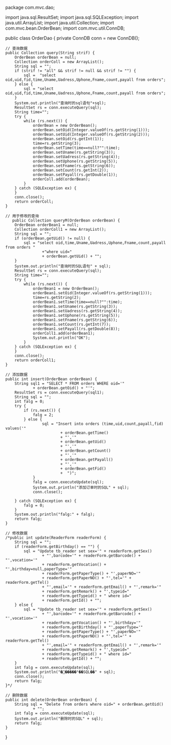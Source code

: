 package com.mvc.dao;

import java.sql.ResultSet;
import java.sql.SQLException;
import java.util.ArrayList;
import java.util.Collection;
import com.mvc.bean.OrderBean;
import com.mvc.util.ConnDB;

public class OrderDao {
	private ConnDB conn = new ConnDB();

	// 查询数据
	public Collection query(String strif) {
		OrderBean orderBean = null;
		Collection orderColl = new ArrayList();
		String sql = "";
		if (strif != "all" && strif != null && strif != "") {
			sql =  "select oid,uid,fid,time,Uname,Uadress,Uphone,Fname,count,payall from orders";
		} else {
			sql = "select oid,uid,fid,time,Uname,Uadress,Uphone,Fname,count,payall from orders";
		}
		System.out.println("查询时的sql语句"+sql);
		ResultSet rs = conn.executeQuery(sql);
		String time="";
		try {
			while (rs.next()) {
				orderBean = new OrderBean();
				orderBean.setOid(Integer.valueOf(rs.getString(1)));
				orderBean.setUid(Integer.valueOf(rs.getString(2)));
				orderBean.setOid(rs.getInt(1));
				time=rs.getString(3);
				orderBean.setTime(time==null?"":time);
				orderBean.setUname(rs.getString(3));
				orderBean.setUadress(rs.getString(4));
				orderBean.setUphone(rs.getString(5));
				orderBean.setFname(rs.getString(6));
				orderBean.setCount(rs.getInt(2));
				orderBean.setPayall(rs.getDouble(1));
				orderColl.add(orderBean);
			}
		} catch (SQLException ex) {
		}
		conn.close();
		return orderColl;
	}

	// 用于修改的查询
       public Collection queryM(OrderBean orderBean) {
		OrderBean orderBean1 = null;
		Collection orderColl1 = new ArrayList();
		String sql = "";
		if (orderBean.getUid() != null) {
			sql = "select oid,time,Uname,Uadress,Uphone,Fname,count,payall from orders "
					+"where uid="
					+ orderBean.getUid() + "";
		} 
		System.out.println("查询时的SQL语句" + sql);
		ResultSet rs = conn.executeQuery(sql);
		String time="";
		try {
			while (rs.next()) {
				orderBean1 = new OrderBean();
				orderBean1.setOid(Integer.valueOf(rs.getString(1)));
				time=rs.getString(2);
				orderBean1.setTime(time==null?"":time);
				orderBean1.setUname(rs.getString(3));
				orderBean1.setUadress(rs.getString(4));
				orderBean1.setUphone(rs.getString(5));
				orderBean1.setFname(rs.getString(6));
				orderBean1.setCount(rs.getInt(7));
				orderBean1.setPayall(rs.getDouble(8));
				orderColl1.add(orderBean1);
				System.out.println("OK");
			}
		} catch (SQLException ex) {
		}
		conn.close();
		return orderColl1;
	}

	// 添加数据
	public int insert(OrderBean orderBean) {
		String sql1 = "SELECT * FROM orders WHERE oid='"
				+ orderBean.getOid() + "'";
		ResultSet rs = conn.executeQuery(sql1);
		String sql = "";
		int falg = 0;
		try {
			if (rs.next()) {
				falg = 2;
			} else {
					sql = "Insert into orders (time,uid,count,payall,fid) values('"
							+ orderBean.getTime()
							+ "','"
							+ orderBean.getUid()
							+ "','"
							+ orderBean.getCount()
							+ "','"
							+ orderBean.getPayall()
							+ "','"
							+ orderBean.getFid()
							+  ")";
				} 
				falg = conn.executeUpdate(sql);
				System.out.println("添加订单时的SQL" + sql);
				conn.close();
			
		} catch (SQLException ex) {
			falg = 0;
		}
		System.out.println("falg:" + falg);
		return falg;
	}

	// 修改数据
	/*public int update(ReaderForm readerForm) {
		String sql = "";
		if (readerForm.getBirthday() == "") {
			sql = "Update tb_reader set sex='" + readerForm.getSex()
					+ "',barcode='" + readerForm.getBarcode() + "',vocation='"
					+ readerForm.getVocation() + "',birthday=null,paperType='"
					+ readerForm.getPaperType() + "',paperNO='"
					+ readerForm.getPaperNO() + "',tel='" + readerForm.getTel()
					+ "',email='" + readerForm.getEmail() + "',remark='"
					+ readerForm.getRemark() + "',typeid="
					+ readerForm.getTypeid() + " where id="
					+ readerForm.getId() + "";
		} else {
			sql = "Update tb_reader set sex='" + readerForm.getSex()
					+ "',barcode='" + readerForm.getBarcode() + "',vocation='"
					+ readerForm.getVocation() + "',birthday='"
					+ readerForm.getBirthday() + "',paperType='"
					+ readerForm.getPaperType() + "',paperNO='"
					+ readerForm.getPaperNO() + "',tel='" + readerForm.getTel()
					+ "',email='" + readerForm.getEmail() + "',remark='"
					+ readerForm.getRemark() + "',typeid="
					+ readerForm.getTypeid() + " where id="
					+ readerForm.getId() + "";
		}
		int falg = conn.executeUpdate(sql);
		System.out.println("�޸�����ʱ��SQL��" + sql);
		conn.close();
		return falg;
	}*/

	// 删除数据
	public int delete(OrderBean orderBean) {
		String sql = "Delete from orders where oid=" + orderBean.getOid()
				+ "";
		int falg = conn.executeUpdate(sql);
		System.out.println("删除时的SQL" + sql);
		return falg;
	}
}
